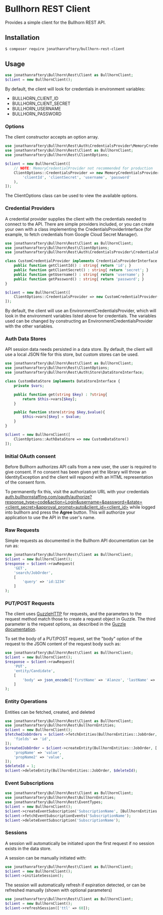 # Bullhorn REST Client

Provides a simple client for the Bullhorn REST API.

## Installation
``` bash
$ composer require jonathanraftery/bullhorn-rest-client
```

## Usage
```php
use jonathanraftery\Bullhorn\Rest\Client as BullhornClient;
$client = new BullhornClient();
```

By default, the client will look for credentials in environment variables:
- BULLHORN_CLIENT_ID
- BULLHORN_CLIENT_SECRET
- BULLHORN_USERNAME
- BULLHORN_PASSWORD

### Options
The client constructor accepts an option array.
```php
use jonathanraftery\Bullhorn\Rest\Auth\CredentialsProvider\MemoryCredentialsProvider;
use jonathanraftery\Bullhorn\Rest\Client as BullhornClient;
use jonathanraftery\Bullhorn\Rest\ClientOptions;

$client = new BullhornClient([
    // NOTE: MemoryCredentialProvider not recommended for production
    ClientOptions::CredentialsProvider => new MemoryCredentialsProvider(
        'clientId', 'clientSecret', 'username', 'password'
    ),
]);
```
The ClientOptions class can be used to view the available options.

### Credential Providers
A credential provider supplies the client with the credentials needed to
connect to the API. There are simple providers included, or you can
create your own with a class implementing the CredentialsProviderInterface
(for example, to fetch credentials from Google Cloud Secret Manager).
```php
use jonathanraftery\Bullhorn\Rest\Client as BullhornClient;
use jonathanraftery\Bullhorn\Rest\ClientOptions;
use jonathanraftery\Bullhorn\Rest\Auth\CredentialsProvider\CredentialsProviderInterface;

class CustomCredentialProvider implements CredentialsProviderInterface {
    public function getClientId() : string{ return 'id'; }
    public function getClientSecret() : string{ return 'secret'; }
    public function getUsername() : string{ return 'username'; }
    public function getPassword() : string{ return 'password'; }
}

$client = new BullhornClient([
    ClientOptions::CredentialsProvider => new CustomCredentialProvider()
]);
```

By default, the client will use an EnvironmentCredentialsProvider, which will
look in the environment variables listed above for credentials. The variables
used can be changed by constructing an EnvironmentCredentialsProvider with
the other variables.

### Auth Data Stores
API session data needs persisted in a data store. By default, the client
will use a local JSON file for this store, but custom stores can be used.
```php
use jonathanraftery\Bullhorn\Rest\Client as BullhornClient;
use jonathanraftery\Bullhorn\Rest\ClientOptions;
use jonathanraftery\Bullhorn\Rest\Auth\Store\DataStoreInterface;

class CustomDataStore implements DataStoreInterface {
    private $vars;

    public function get(string $key) : ?string{
        return $this->vars[$key];
    }

    public function store(string $key,$value){
        $this->vars[$key] = $value;
    }
}

$client = new BullhornClient([
    ClientOptions::AuthDataStore => new CustomDataStore()
]);
```

### Initial OAuth consent
Before Bullhorn authorizes API calls from a new user, the user is required to give consent. If no consent has been given yet the library will throw an IdentityException and the client will respond with an HTML representation of the consent form.

To permanently fix this, visit the authorization URL with your credentials [auth.bullhornstaffing.com/oauth/authorize?response_type=code&action=Login&username=<username>&password=<password>&state=<client_secret>&approval_prompt=auto&client_id=<client_id>](https://auth.bullhornstaffing.com/oauth/authorize?response_type=code&action=Login&username=<username>&password=<password>&state=<client_secret>&approval_prompt=auto&client_id=<client_id>) while logged into bullhorn and press the **Agree** button. This will authorize your application to use the API in the user's name.

### Raw Requests
Simple requests as documented in the Bullhorn API documentation can be run as:
```php
use jonathanraftery\Bullhorn\Rest\Client as BullhornClient;
$client = new BullhornClient();
$response = $client->rawRequest(
    'GET',
    'search/JobOrder',
    [
        'query' => 'id:1234'
    ]
);
```

### PUT/POST Requests
The client uses [GuzzleHTTP](http://docs.guzzlephp.org/en/stable/) for requests, and the parameters to the request method match those to create a request object in Guzzle. The third parameter is the request options, as described in the [Guzzle documentation](http://docs.guzzlephp.org/en/stable/request-options.html).

To set the body of a PUT/POST request, set the "body" option of the request to the JSON content of the request body such as:
```php
use jonathanraftery\Bullhorn\Rest\Client as BullhornClient;
$client = new BullhornClient();
$response = $client->rawRequest(
    'PUT',
    'entity/Candidate',
    [
        'body' => json_encode(['firstName' => 'Alanzo', 'lastName' => 'Smith', 'status' => 'Registered'])
    ]
);
```

### Entity Operations
Entities can be fetched, created, and deleted
```php
use jonathanraftery\Bullhorn\Rest\Client as BullhornClient;
use jonathanraftery\Bullhorn\Rest\BullhornEntities;
$client = new BullhornClient();
$fetchedJobOrders = $client->fetchEntities(BullhornEntities::JobOrder, [1,2,3], [
    'fields' => 'id',
]);
$createdJobOrder = $client->createEntity(BullhornEntities::JobOrder, [
    'propName' => 'value',
    'propName2' => 'value',
]);
$deleteId = 1;
$client->deleteEntity(BullhornEntities::JobOrder, $deleteId);
```

### Event Subscriptions
```php
use jonathanraftery\Bullhorn\Rest\Client as BullhornClient;
use jonathanraftery\Bullhorn\Rest\BullhornEntities;
use jonathanraftery\Bullhorn\Rest\EventTypes;
$client = new BullhornClient();
$client->createEventSubscription('SubscriptionName', [BullhornEntities::JobOrder], [EventTypes::Created]);
$client->fetchEventSubscriptionEvents('SubscriptionName');
$client->deleteEventSubscription('SubscriptionName');
```

### Sessions
A session will automatically be initiated upon the first request if no
session exists in the data store.

A session can be manually initiated with:
```php
use jonathanraftery\Bullhorn\Rest\Client as BullhornClient;
$client = new BullhornClient();
$client->initiateSession();
```

The session will automatically refresh if expiration detected, or can be refreshed manually (shown with optional parameters)
```php
use jonathanraftery\Bullhorn\Rest\Client as BullhornClient;
$client = new BullhornClient();
$client->refreshSession(['ttl' => 60]);
```

